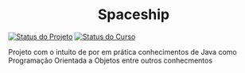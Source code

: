 <div align="center">
    <h1>Spaceship</h1>
</div>

[![Status do Projeto](https://img.shields.io/badge/Status_do_Projeto-Em_Andamento-yellow)](#)
[![Status do Curso](https://img.shields.io/badge/Linguagem-Java-orange)](#)

<div>
    <p>
        Projeto com o intuito de por em prática conhecimentos de Java como Programação Orientada a Objetos entre outros conhecmentos
    </p>

</div>
